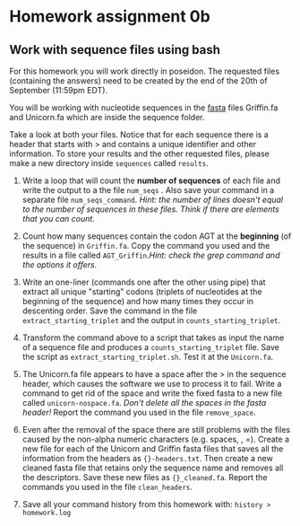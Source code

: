 # Homework assignment 0b

## Work with sequence files using bash

For this homework you will work directly in poseidon. The requested files (containing the answers) need to be created by the end of the 20th of September (11:59pm EDT).

You will be working with nucleotide sequences in the [fasta](https://en.wikipedia.org/wiki/FASTA_format)  files Griffin.fa and Unicorn.fa which are inside the sequence folder.

Take a look at both your files. Notice that for each sequence there is a header that starts with > and contains a unique identifier and other information. To store your results and the other requested files, please make a new directory inside `sequences` called `results`.

1. Write a loop that will count the **number of sequences** of each file and write the output to a the file ```num_seqs``` . Also save your command in a separate file `num_seqs_command`. *Hint: the number of lines doesn't equal to the number of sequences in these files. Think if there are elements that you can count.*

2. Count how many sequences contain the codon AGT at the **beginning** (of the sequence) in `Griffin.fa`. Copy the command you used and the results in a file called `AGT_Griffin`.*Hint: check the grep command and the options it offers.*

3. Write an one-liner (commands one after the other using pipe) that extract all unique "starting" codons (triplets of nucleotides at the beginning of the sequence) and how many times they occur in descenting order. Save the command in the file `extract_starting_triplet` and the output in `counts_starting_triplet`.

4. Transform the command above to a script that takes as input the name of a sequence file and produces a  `counts_starting_triplet` file. Save the script as `extract_starting_triplet.sh`. Test it at the `Unicorn.fa`.

5. The Unicorn.fa file appears to have a space after the > in the sequence header, which causes the software we use to process it to fail. Write a command to get rid of the space and write the fixed fasta to a new file called `unicorn-nospace.fa`. *Don't delete all the spaces in the fasta header!* Report the command you used in the file `remove_space`.

6. Even after the removal of the space there are still problems with the files caused by the non-alpha numeric characters (e.g. spaces, \, =). Create a new file for each of the Unicorn and Griffin fasta files that saves all the information from the headers as `{}-headers.txt`. Then create a new cleaned fasta file that retains only the sequence name and removes all the descriptors. Save these new files as `{}_cleaned.fa`. Report the commands you used in the file `clean_headers`.

7. Save all your command history from this homework with:
```history > homework.log```






